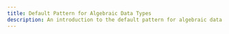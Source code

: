 ```yaml
---
title: Default Pattern for Algebraic Data Types
description: An introduction to the default pattern for algebraic data types in Moshi.jl
---
```


